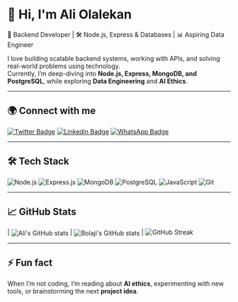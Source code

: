 # 👋 Hi, I'm Ali Olalekan  

🚀 Backend Developer | 🛠 Node.js, Express & Databases | 📊 Aspiring Data Engineer  

I love building scalable backend systems, working with APIs, and solving real-world problems using technology.  
Currently, I’m deep-diving into **Node.js, Express, MongoDB, and PostgreSQL**, while exploring **Data Engineering** and **AI Ethics**.  

---

## 🌍 Connect with me  

[![Twitter Badge](https://img.shields.io/badge/-olalekanali-1DA1F2?style=for-the-badge&logo=twitter&logoColor=white&link=https://twitter.com/olalekanali)](https://twitter.com/olalekanali)  [![Linkedin Badge](https://img.shields.io/badge/-Ali%20Olalekan-blue?style=for-the-badge&logo=linkedin&logoColor=white&link=https://linkedin.com/in/olalekanali)](https://linkedin.com/in/olalekanali)  [![WhatsApp Badge](https://img.shields.io/badge/-aliolalekan-25D366?style=for-the-badge&logo=whatsapp&logoColor=white&link=https://wa.me/2349059271513)](https://wa.me/2349059271513)  

---

## 🛠 Tech Stack  

![Node.js](https://img.shields.io/badge/Node.js-43853D?style=for-the-badge&logo=node.js&logoColor=white)
![Express.js](https://img.shields.io/badge/Express.js-000000?style=for-the-badge&logo=express&logoColor=white)
![MongoDB](https://img.shields.io/badge/MongoDB-4EA94B?style=for-the-badge&logo=mongodb&logoColor=white)
![PostgreSQL](https://img.shields.io/badge/PostgreSQL-316192?style=for-the-badge&logo=postgresql&logoColor=white)
![JavaScript](https://img.shields.io/badge/JavaScript-F7DF1E?style=for-the-badge&logo=javascript&logoColor=black)
![Git](https://img.shields.io/badge/Git-F05032?style=for-the-badge&logo=git&logoColor=white)

---

## 📈 GitHub Stats  

| <img align="center" src="https://github-readme-stats-sigma-five.vercel.app/api?username=olalekanali&show_icons=true&include_all_commits=true&hide_border=true" alt="Ali's GitHub stats" /> | <img align="center" src="https://github-readme-stats.vercel.app/api/top-langs/?username=bolajiayodeji&langs_count=8&layout=compact&hide_border=true" alt="Bolaji's GitHub stats" /> |
<img src="https://github-readme-streak-stats.herokuapp.com/?user=olalekanali&hide_border=true" alt="GitHub Streak" />

---

## ⚡ Fun fact  

When I’m not coding, I’m reading about **AI ethics**, experimenting with new tools, or brainstorming the next **project idea**.  
